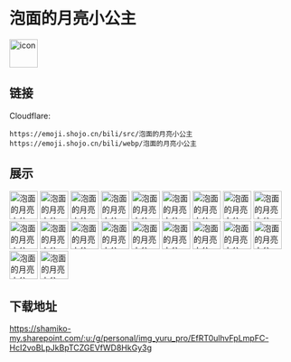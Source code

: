 # 泡面的月亮小公主
<img src="https://emoji.shojo.cn/bili/src/泡面的月亮小公主/icon.png" width="50" height="50" alt="icon">

## 链接
Cloudflare:
```
https://emoji.shojo.cn/bili/src/泡面的月亮小公主
https://emoji.shojo.cn/bili/webp/泡面的月亮小公主
```
## 展示
<img src="https://emoji.shojo.cn/bili/src/泡面的月亮小公主/泡面的月亮小公主-加油！.png" width="50" height="50" alt="泡面的月亮小公主-加油！">
<img src="https://emoji.shojo.cn/bili/src/泡面的月亮小公主/泡面的月亮小公主-比心.png" width="50" height="50" alt="泡面的月亮小公主-比心">
<img src="https://emoji.shojo.cn/bili/src/泡面的月亮小公主/泡面的月亮小公主-再说一遍？.png" width="50" height="50" alt="泡面的月亮小公主-再说一遍？">
<img src="https://emoji.shojo.cn/bili/src/泡面的月亮小公主/泡面的月亮小公主-哦耶.png" width="50" height="50" alt="泡面的月亮小公主-哦耶">
<img src="https://emoji.shojo.cn/bili/src/泡面的月亮小公主/泡面的月亮小公主-什么东西.png" width="50" height="50" alt="泡面的月亮小公主-什么东西">
<img src="https://emoji.shojo.cn/bili/src/泡面的月亮小公主/泡面的月亮小公主-暗中观察.png" width="50" height="50" alt="泡面的月亮小公主-暗中观察">
<img src="https://emoji.shojo.cn/bili/src/泡面的月亮小公主/泡面的月亮小公主-瞪你.png" width="50" height="50" alt="泡面的月亮小公主-瞪你">
<img src="https://emoji.shojo.cn/bili/src/泡面的月亮小公主/泡面的月亮小公主-眨眼.png" width="50" height="50" alt="泡面的月亮小公主-眨眼">
<img src="https://emoji.shojo.cn/bili/src/泡面的月亮小公主/泡面的月亮小公主-给你.png" width="50" height="50" alt="泡面的月亮小公主-给你">
<img src="https://emoji.shojo.cn/bili/src/泡面的月亮小公主/泡面的月亮小公主-不给你.png" width="50" height="50" alt="泡面的月亮小公主-不给你">
<img src="https://emoji.shojo.cn/bili/src/泡面的月亮小公主/泡面的月亮小公主-给你小花.png" width="50" height="50" alt="泡面的月亮小公主-给你小花">
<img src="https://emoji.shojo.cn/bili/src/泡面的月亮小公主/泡面的月亮小公主-多吃蔬菜.png" width="50" height="50" alt="泡面的月亮小公主-多吃蔬菜">
<img src="https://emoji.shojo.cn/bili/src/泡面的月亮小公主/泡面的月亮小公主-私信.png" width="50" height="50" alt="泡面的月亮小公主-私信">
<img src="https://emoji.shojo.cn/bili/src/泡面的月亮小公主/泡面的月亮小公主-吃瓜.png" width="50" height="50" alt="泡面的月亮小公主-吃瓜">
<img src="https://emoji.shojo.cn/bili/src/泡面的月亮小公主/泡面的月亮小公主-吃鸡腿.png" width="50" height="50" alt="泡面的月亮小公主-吃鸡腿">
<img src="https://emoji.shojo.cn/bili/src/泡面的月亮小公主/泡面的月亮小公主-偷偷关心.png" width="50" height="50" alt="泡面的月亮小公主-偷偷关心">
<img src="https://emoji.shojo.cn/bili/src/泡面的月亮小公主/泡面的月亮小公主-我罩你.png" width="50" height="50" alt="泡面的月亮小公主-我罩你">
<img src="https://emoji.shojo.cn/bili/src/泡面的月亮小公主/泡面的月亮小公主-只凝望你.png" width="50" height="50" alt="泡面的月亮小公主-只凝望你">
<img src="https://emoji.shojo.cn/bili/src/泡面的月亮小公主/泡面的月亮小公主-应激.png" width="50" height="50" alt="泡面的月亮小公主-应激">
<img src="https://emoji.shojo.cn/bili/src/泡面的月亮小公主/泡面的月亮小公主-淋水.png" width="50" height="50" alt="泡面的月亮小公主-淋水">

## 下载地址

https://shamiko-my.sharepoint.com/:u:/g/personal/img_yuru_pro/EfRT0ulhvFpLmpFC-HcI2voBLpJkBpTCZGEVfWD8HkGy3g